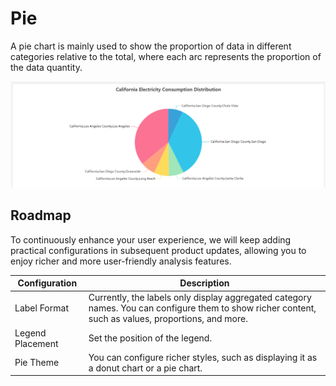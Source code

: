 # Pie

A pie chart is mainly used to show the proportion of data in different categories relative to the total, where each arc represents the proportion of the data quantity.

![pie demo](./images/pie-demo.png)

## Roadmap

To continuously enhance your user experience, we will keep adding practical configurations in subsequent product updates, allowing you to enjoy richer and more user-friendly analysis features.

| Configuration  | Description                                                         |
|------------|--------------------------------------------------------------|
| Label Format  | Currently, the labels only display aggregated category names. You can configure them to show richer content, such as values, proportions, and more. |
| Legend Placement  | Set the position of the legend. |
| Pie Theme  | You can configure richer styles, such as displaying it as a donut chart or a pie chart.   |
